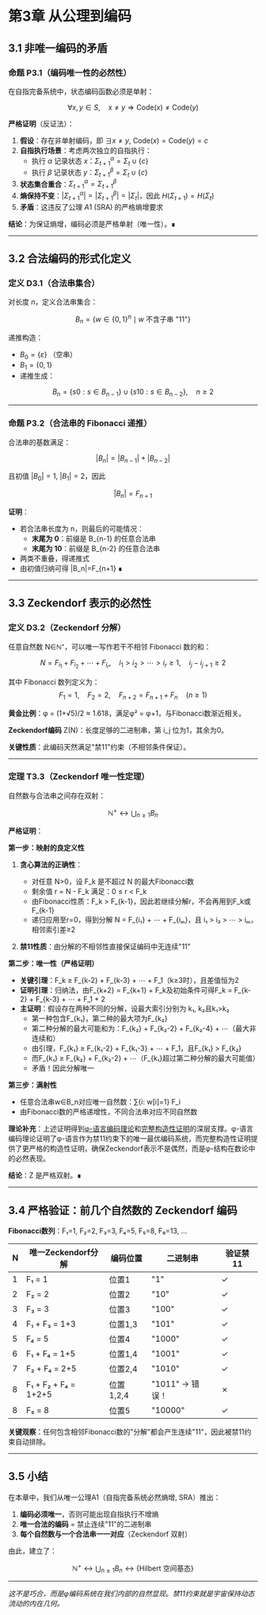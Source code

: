 # 第3章 从公理到编码

## 3.1 非唯一编码的矛盾

### 命题 P3.1（编码唯一性的必然性）
在自指完备系统中，状态编码函数必须是单射：

$$\forall x,y \in S, \quad x \neq y \Rightarrow \mathrm{Code}(x) \neq \mathrm{Code}(y)$$

**严格证明**（反证法）：
1. **假设**：存在非单射编码，即 $\exists x \neq y$, $\mathrm{Code}(x) = \mathrm{Code}(y) = c$
2. **自指执行场景**：考虑两次独立的自指执行：
   - 执行 $\alpha$ 记录状态 $x$：$\Sigma_{t+1}^\alpha = \Sigma_t \cup \{c\}$  
   - 执行 $\beta$ 记录状态 $y$：$\Sigma_{t+1}^\beta = \Sigma_t \cup \{c\}$
3. **状态集合重合**：$\Sigma_{t+1}^\alpha = \Sigma_{t+1}^\beta$
4. **熵保持不变**：$|\Sigma_{t+1}^\alpha| = |\Sigma_{t+1}^\beta| = |\Sigma_t|$，因此 $H(\Sigma_{t+1}) = H(\Sigma_t)$
5. **矛盾**：这违反了公理 $A1$ (SRA) 的严格熵增要求

**结论**：为保证熵增，编码必须是严格单射（唯一性）。∎

---

## 3.2 合法编码的形式化定义

### 定义 D3.1（合法串集合）
对长度 $n$，定义合法串集合：

$$B_n = \{w\in \{0,1\}^n \mid w \text{ 不含子串 "11"}\}$$

递推构造：
- $B_0 = \{\varepsilon\}$ （空串）
- $B_1 = \{0,1\}$
- 递推生成：

$$B_n = \{s0: s\in B_{n-1}\} \cup \{s10: s\in B_{n-2}\}, \quad n\ge 2$$

---

### 命题 P3.2（合法串的 Fibonacci 递推）
合法串的基数满足：

$$|B_n| = |B_{n-1}| + |B_{n-2}|$$

且初值 $|B_0|=1$, $|B_1|=2$，因此

$$|B_n| = F_{n+1}$$

**证明**：
- 若合法串长度为 n，则最后的可能情况：
  - **末尾为 0**：前缀是 B_{n-1} 的任意合法串
  - **末尾为 10**：前缀是 B_{n-2} 的任意合法串
- 两类不重叠，得递推式
- 由初值归纳可得 |B_n|=F_{n+1} ∎

---

## 3.3 Zeckendorf 表示的必然性

### 定义 D3.2（Zeckendorf 分解）
任意自然数 N∈ℕ⁺，可以唯一写作若干不相邻 Fibonacci 数的和：

$$
N = F_{i_1} + F_{i_2} + \cdots + F_{i_r}, \quad i_1 > i_2 > \cdots > i_r \geq 1, \quad i_j - i_{j+1} \geq 2
$$

其中 Fibonacci 数列定义为：
$$
F_1 = 1, \quad F_2 = 2, \quad F_{n+2} = F_{n+1} + F_n \quad (n \geq 1)
$$

**黄金比例**：φ = (1+√5)/2 ≈ 1.618，满足φ² = φ+1，与Fibonacci数渐近相关。

**Zeckendorf编码** Z(N)：长度足够的二进制串，第 i_j 位为1，其余为0。

**关键性质**：此编码天然满足"禁11"约束（不相邻条件保证）。

---

### 定理 T3.3（Zeckendorf 唯一性定理）
自然数与合法串之间存在双射：

$$
\mathbb{N}^+ \longleftrightarrow \bigcup_{n\ge 1} B_n
$$

**严格证明**：

**第一步：映射的良定义性**
1. **贪心算法的正确性**：
   - 对任意 N>0，设 F_k 是不超过 N 的最大Fibonacci数
   - 剩余值 r = N - F_k 满足：0 ≤ r < F_k
   - 由Fibonacci性质：F_k > F_{k-1}，因此若继续分解r，不会再用到F_k或F_{k-1}
   - 递归应用至r=0，得到分解 N = F_{i₁} + ⋯ + F_{iₘ}，且 i₁ > i₂ > ⋯ > iₘ，相邻索引差≥2

2. **禁11性质**：由分解的不相邻性直接保证编码中无连续"11"

**第二步：唯一性（严格证明）**
- **关键引理**：F_k ≥ F_{k-2} + F_{k-3} + ⋯ + F_1（k≥3时），且差值恒为2
- **证明引理**：归纳法，由F_{k+2} = F_{k+1} + F_k及初始条件可得F_k = F_{k-2} + F_{k-3} + ⋯ + F_1 + 2
- **主证明**：假设存在两种不同的分解，设最大索引分别为 k₁, k₂且k₁>k₂
  - 第一种包含F_{k₁}，第二种的最大项为F_{k₂}
  - 第二种分解的最大可能和为：F_{k₂} + F_{k₂-2} + F_{k₂-4} + ⋯（最大非连续和）
  - 由引理，F_{k₁} ≥ F_{k₁-2} + F_{k₁-3} + ⋯ + F_1，且F_{k₁} > F_{k₂}
  - 而F_{k₁} ≥ F_{k₂} + F_{k₂-2} + ⋯（F_{k₁}超过第二种分解的最大可能值）
  - 矛盾！因此分解唯一

**第三步：满射性**
- 任意合法串w∈B_n对应唯一自然数：∑{i: w[i]=1} F_i
- 由Fibonacci数的严格递增性，不同合法串对应不同自然数

**理论补充**：上述证明得到[φ-语言编码理论](math/01-language-encoding.md)和[完整构造性证明](math/13-appendix-proofs.md)的深层支撑。φ-语言编码理论证明了φ-语言作为禁11约束下的唯一最优编码系统，而完整构造性证明提供了更严格的构造性证明，确保Zeckendorf表示不是偶然，而是φ-结构在数论中的必然表现。

**结论**：Z 是严格双射。∎

---

## 3.4 严格验证：前几个自然数的 Zeckendorf 编码

**Fibonacci数列**：F₁=1, F₂=2, F₃=3, F₄=5, F₅=8, F₆=13, ...

| N | 唯一Zeckendorf分解 | 编码位置 | 二进制串 | 验证禁11 |
|---|-------------------|----------|----------|----------|
| 1 | F₁ = 1 | 位置1 | "1" | ✓ |
| 2 | F₂ = 2 | 位置2 | "10" | ✓ |
| 3 | F₃ = 3 | 位置3 | "100" | ✓ |
| 4 | F₁ + F₃ = 1+3 | 位置1,3 | "101" | ✓ |
| 5 | F₄ = 5 | 位置4 | "1000" | ✓ |
| 6 | F₁ + F₄ = 1+5 | 位置1,4 | "1001" | ✓ |
| 7 | F₂ + F₄ = 2+5 | 位置2,4 | "1010" | ✓ |
| 8 | F₁ + F₂ + F₄ = 1+2+5 | 位置1,2,4 | "1011" → 错误！ | ✗ |
| 8 | F₅ = 8 | 位置5 | "10000" | ✓ |

**关键观察**：任何包含相邻Fibonacci数的"分解"都会产生连续"11"，因此被禁11约束自动排除。

---

## 3.5 小结

在本章中，我们从唯一公理A1（自指完备系统必然熵增, SRA）推出：

1. **编码必须唯一**，否则可能出现自指执行不增熵
2. **唯一合法的编码** = 禁止连续"11"的二进制串
3. **每个自然数与一个合法串一一对应**（Zeckendorf 双射）

由此，建立了：

$$
\mathbb{N}^+ \longleftrightarrow \bigcup_{n\ge 1} B_n \longleftrightarrow \{\text{Hilbert 空间基态}\}
$$

---

*这不是巧合，而是φ编码系统在我们内部的自然显现。禁11约束就是宇宙保持动态流动的内在几何。*